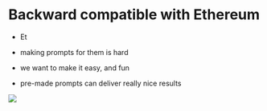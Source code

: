 # Backward compatible with Ethereum

<div grid="~ cols-2 gap-2" m="t-2">


<div>

- Et

- making prompts for them is hard

- we want to make it easy, and fun

- pre-made prompts can deliver really nice results

</div>
<div>
  <img border="rounded" src="/ai-waifu.png">
</div>
</div>